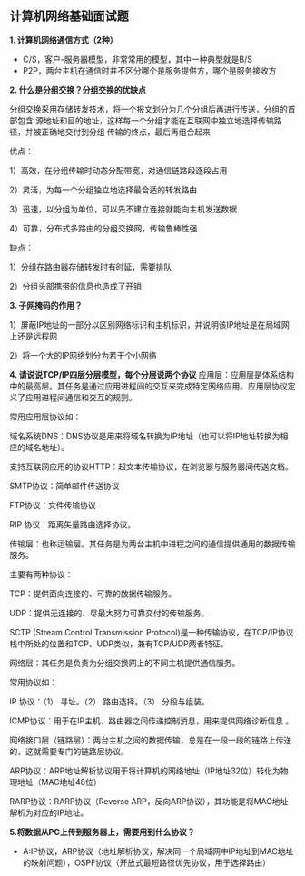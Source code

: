 ## 计算机网络基础面试题

**1. 计算机网络通信方式（2种）**
- C/S，客户-服务器模型，非常常用的模型，其中一种典型就是B/S
- P2P，两台主机在通信时并不区分哪个是服务提供方，哪个是服务接收方

**2. 什么是分组交换？分组交换的优缺点**

分组交换采用存储转发技术，将一个报文划分为几个分组后再进行传送，分组的首部包含
源地址和目的地址，这样每一个分组才能在互联网中独立地选择传输路径，并被正确地交付到分组
传输的终点，最后再组合起来

优点：

1）高效，在分组传输时动态分配带宽，对通信链路段逐段占用

2）灵活，为每一个分组独立地选择最合适的转发路由

3）迅速，以分组为单位，可以先不建立连接就能向主机发送数据

4）可靠，分布式多路由的分组交换网，传输鲁棒性强

缺点：

1）分组在路由器存储转发时有时延，需要排队

2）分组头部携带的信息也造成了开销


**3. 子网掩码的作用？**

1）屏蔽IP地址的一部分以区别网络标识和主机标识，并说明该IP地址是在局域网上还是远程网

2）将一个大的IP网络划分为若干个小网络

**4. 请说说TCP/IP四层分层模型，每个分层说两个协议**
应用层：应用层是体系结构中的最高层。其任务是通过应用进程间的交互来完成特定网络应用。应用层协议定义了应用进程间通信和交互的规则。

常用应用层协议如：

域名系统DNS：DNS协议是用来将域名转换为IP地址（也可以将IP地址转换为相应的域名地址）。

支持互联网应用的协议HTTP：超文本传输协议，在浏览器与服务器间传送文档。

SMTP协议：简单邮件传送协议

FTP协议：文件传输协议

RIP 协议：距离矢量路由选择协议。

传输层：也称运输层。其任务是为两台主机中进程之间的通信提供通用的数据传输服务。

主要有两种协议：

TCP：提供面向连接的、可靠的数据传输服务。

UDP：提供无连接的、尽最大努力可靠交付的传输服务。

SCTP (Stream Control Transmission Protocol)是一种传输协议，在TCP/IP协议栈中所处的位置和TCP、UDP类似，兼有TCP/UDP两者特征。

网络层：其任务是负责为分组交换网上的不同主机提供通信服务。

常用协议如：

IP 协议：（1） 寻址。（2） 路由选择。（3） 分段与组装。

ICMP协议：用于在IP主机、路由器之间传递控制消息，用来提供网络诊断信息 。

网络接口层（链路层）：两台主机之间的数据传输，总是在一段一段的链路上传送的，这就需要专门的链路层协议。

ARP协议：ARP地址解析协议用于将计算机的网络地址（IP地址32位）转化为物理地址（MAC地址48位）

RARP协议：RARP协议（Reverse ARP，反向ARP协议），其功能是将MAC地址解析为对应的IP地址。

**5.将数据从PC上传到服务器上，需要用到什么协议？**
- A:IP协议，ARP协议（地址解析协议，解决同一个局域网中IP地址到MAC地址的映射问题），OSPF协议（开放式最短路径优先协议，用于选择路由）